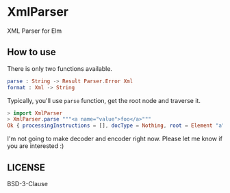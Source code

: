 XmlParser
====

XML Parser for Elm

## How to use

There is only two functions available.

```elm
parse : String -> Result Parser.Error Xml
format : Xml -> String
```

Typically, you'll use `parse` function, get the root node and traverse it.

```elm
> import XmlParser
> XmlParser.parse """<a name="value">foo</a>"""
Ok { processingInstructions = [], docType = Nothing, root = Element "a" ([{ name = "name", value = "value" }]) ([Text "foo"]) }
```

I'm not going to make decoder and encoder right now. Please let me know if you are interested :)

## LICENSE

BSD-3-Clause
